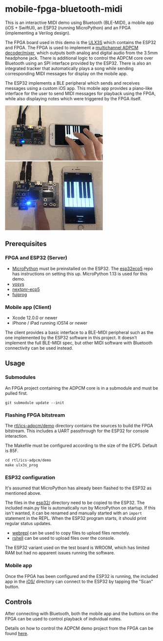 # mobile-fpga-bluetooth-midi

This is an interactive MIDI demo using Bluetooth (BLE-MIDI), a mobile app (iOS + SwiftUI), an ESP32 (running MicroPython) and an FPGA (implementing a Verilog design).

The FPGA board used in this demo is the [ULX3S](https://github.com/emard/ulx3s) which contains the ESP32 and FPGA. The FPGA is used to implement a [multichannel ADPCM decoder/mixer](https://github.com/dan-rodrigues/ics-adpcm), which outputs both analog and digital audio from the 3.5mm headphone jack. There is additional logic to control the ADPCM core over Bluetooth using an SPI interface provided by the ESP32. There is also an integrated tracker that automatically plays a song while sending corresponding MIDI messages for display on the mobile app.

The ESP32 implements a BLE peripheral which sends and receives messages using a custom iOS app. This mobile app provides a piano-like interface for the user to send MIDI messages for playback using the FPGA, while also displaying notes which were triggered by the FPGA itself.

![Demo GIF](doc/gifs/main.gif)
![Demo GIF 2](doc/gifs/sub.gif)

## Prerequisites

### FPGA and ESP32 (Server)

* [MicroPython](https://github.com/micropython/micropython) must be preinstalled on the ESP32. The [esp32ecp5](https://github.com/emard/esp32ecp5) repo has instructions on setting this up. MicroPython 1.13 is used for this demo.
* [yosys](https://github.com/YosysHQ/yosys)
* [nextpnr-ecp5](https://github.com/YosysHQ/nextpnr)
* [fujprog](https://github.com/kost/fujprog)

### Mobile app (Client)

* Xcode 12.0.0 or newer
* iPhone / iPad running iOS14 or newer

The client provides a basic interface to a BLE-MIDI peripheral such as the one implemented by the ESP32 software in this project. It doesn't implement the full BLE-MIDI spec, but other MIDI software with Bluetooth connectivity can be used instead.

## Usage

### Submodules

An FPGA project containing the ADPCM core is in a submodule and must be pulled first.

```
git submodule update --init
```

### Flashing FPGA bitstream

The [rtl/ics-adpcm/demo](https://github.com/dan-rodrigues/ics-adpcm/tree/master/demo) directory contains the sources to build the FPGA bitstream. This includes a UART passthrough for the ESP32 for console interaction.

The Makefile must be configured according to the size of the ECP5. Default is 85F.

```
cd rtl/ics-adpcm/demo
make ulx3s_prog
```

### ESP32 configuration

It's assumed that MicroPython has already been flashed to the ESP32 as mentioned above.

The files in the [esp32/](esp32/) directory need to be copied to the ESP32. The included main.py file is automatically run by MicroPython on startup. If this isn't wanted, it can be renamed and manually started with an `import` statement in the REPL. When the ESP32 program starts, it should print regular status updates.

* [webrepl](https://github.com/micropython/webrepl) can be used to copy files to upload files remotely.
* [rshell](https://github.com/dhylands/rshell) can be used to upload files over the console.

The ESP32 variant used on the test board is WROOM, which has limited RAM but had no apparent issues running the software.

### Mobile app

Once the FPGA has been configured and the ESP32 is running, the included app in the [iOS/](iOS/) directory can connect to the ESP32 by tapping the "Scan" button.

## Controls

After connecting with Bluetooth, both the mobile app and the buttons on the FPGA can be used to control playback of individual notes.

Details on how to control the ADPCM demo project from the FPGA can be found [here](https://github.com/dan-rodrigues/ics-adpcm/tree/master/demo#demo). 
